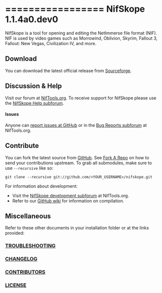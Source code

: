﻿=================
 NifSkope 1.1.4a0.dev0
=================

NifSkope is a tool for opening and editing the NetImmerse file format (NIF). NIF is used by video games such as Morrowind, Oblivion, Skyrim, Fallout 3, Fallout: New Vegas, Civilization IV, and more. 

Download
-----------------

You can download the latest official release from [Sourceforge](https://sourceforge.net/projects/niftools/files/nifskope/).


Discussion & Help
-----------------

Visit our forum at [NifTools.org](http://niftools.sourceforge.net/forum). To receive support for NifSkope please use the [NifSkope Help subforum](http://niftools.sourceforge.net/forum/viewforum.php?f=24).

#### Issues

Anyone can [report issues at GitHub](https://github.com/niftools/nifskope/issues) or in the [Bug Reports subforum](http://niftools.sourceforge.net/forum/viewforum.php?f=24) at NifTools.org.


Contribute
-----------------

You can fork the latest source from [GitHub](https://github.com/niftools/nifskope). See [Fork A Repo](https://help.github.com/articles/fork-a-repo) on how to send your contributions upstream. To grab all submodules, make sure to use `--recursive` like so:

```
git clone --recursive git://github.com/<YOUR_USERNAME>/nifskope.git
```

For information about development:

- Visit the [NifSkope development subforum](http://niftools.sourceforge.net/forum/viewforum.php?f=4) at NifTools.org.
- Refer to our [GitHub wiki](https://github.com/niftools/nifskope/wiki#wiki-development) for information on compilation.  


Miscellaneous
-----------------

Refer to these other documents in your installation folder or at the links provided:

### [TROUBLESHOOTING](https://github.com/niftools/nifskope/blob/develop/TROUBLESHOOTING.md)

### [CHANGELOG](https://github.com/niftools/nifskope/blob/develop/CHANGELOG.md)

### [CONTRIBUTORS](https://github.com/niftools/nifskope/blob/develop/CONTRIBUTORS.md)
 
### [LICENSE](https://github.com/niftools/nifskope/blob/develop/LICENSE.md)
